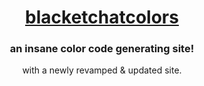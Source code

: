 <div align="center">
  <h1><a href="https://bcc.villainsrule.xyz">blacketchatcolors</a></h1>
  <h3>an insane color code generating site!</h3>
  <p>with a newly revamped & updated site.</p>
</div>
